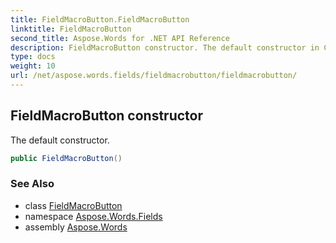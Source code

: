 ```yaml
---
title: FieldMacroButton.FieldMacroButton
linktitle: FieldMacroButton
second_title: Aspose.Words for .NET API Reference
description: FieldMacroButton constructor. The default constructor in C#.
type: docs
weight: 10
url: /net/aspose.words.fields/fieldmacrobutton/fieldmacrobutton/
---
```

## FieldMacroButton constructor

The default constructor.

```csharp
public FieldMacroButton()
```

### See Also

* class [FieldMacroButton](../)
* namespace [Aspose.Words.Fields](../../fieldmacrobutton/)
* assembly [Aspose.Words](../../../)
